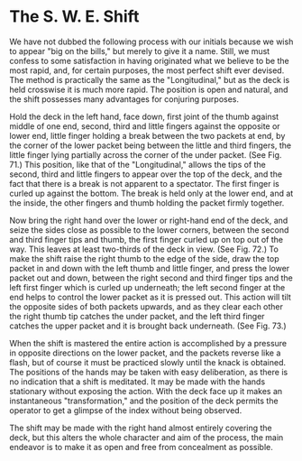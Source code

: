 # The S. W. E. Shift

We have not dubbed the following process with our initials because we wish to appear "big on the bills," but merely to give it a name. Still, we must confess to some satisfaction in having originated what we believe to be the most rapid, and, for certain purposes, the most perfect shift ever devised. The method is practically the same as the "Longitudinal," but as the deck is held crosswise it is much more rapid. The position is open and natural, and the shift possesses many advantages for conjuring purposes.

Hold the deck in the left hand, face down, first joint of the thumb against middle of one end, second, third and little fingers against the opposite or lower end, little finger holding a break between the two packets at end, by the corner of the lower packet being between the little and third fingers, the little finger lying partially across the corner of the under packet. \(See Fig. 71.\) This position, like that of the "Longitudinal," allows the tips of the second, third and little fingers to appear over the top of the deck, and the fact that there is a break is not apparent to a spectator. The first finger is curled up against the bottom. The break is held only at the lower end, and at the inside, the other fingers and thumb holding the packet firmly together.

Now bring the right hand over the lower or right-hand end of the deck, and seize the sides close as possible to the lower corners, between the second and third finger tips and thumb, the first finger curled up on top out of the way. This leaves at least two-thirds of the deck in view. \(See Fig. 72.\) To make the shift raise the right thumb to the edge of the side, draw the top packet in and down with the left thumb and little finger, and press the lower packet out and down, between the right second and third finger tips and the left first finger which is curled up underneath; the left second finger at the end helps to control the lower packet as it is pressed out. This action will tilt the opposite sides of both packets upwards, and as they clear each other the right thumb tip catches the under packet, and the left third finger catches the upper packet and it is brought back underneath. \(See Fig. 73.\)

When the shift is mastered the entire action is accomplished by a pressure in opposite directions on the lower packet, and the packets reverse like a flash, but of course it must be practiced slowly until the knack is obtained. The positions of the hands may be taken with easy deliberation, as there is no indication that a shift is meditated. It may be made with the hands stationary without exposing the action. With the deck face up it makes an instantaneous "transformation," and the position of the deck permits the operator to get a glimpse of the index without being observed.

The shift may be made with the right hand almost entirely covering the deck, but this alters the whole character and aim of the process, the main endeavor is to make it as open and free from concealment as possible.

